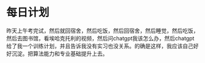 # 每日计划

昨天上午考完试，然后就回宿舍，然后吃饭，然后回宿舍，然后睡觉，然后吃饭，然后去图书馆，看埃哈克托利的视频，然后问chatgpt我该怎么办，然后chatgpt给了我一个训练计划，并且告诉我没有实习也没关系。的确是这样，我应该自己好好沉淀。把算法能力和专业基础提升上去。

